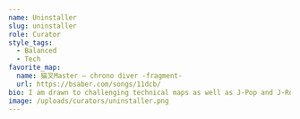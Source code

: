 ```yaml
---
name: Uninstaller
slug: uninstaller
role: Curator
style_tags:
  - Balanced
  - Tech
favorite_map:
  name: 猫叉Master – chrono diver -fragment-
  url: https://bsaber.com/songs/11dcb/
bio: I am drawn to challenging technical maps as well as J-Pop and J-Rock jammers.
image: /uploads/curators/uninstaller.png
---
```

